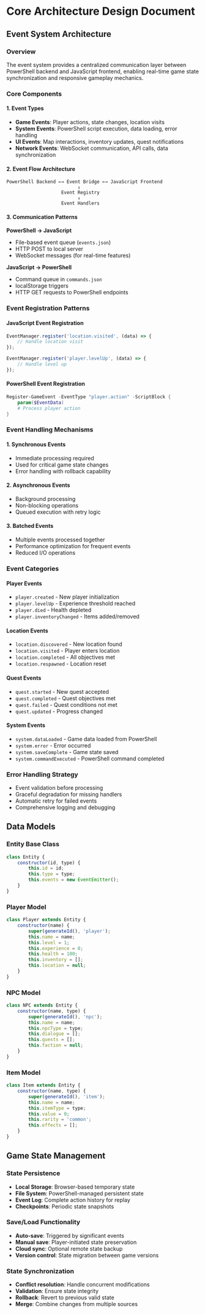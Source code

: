 # Core Architecture Design Document

## Event System Architecture

### Overview
The event system provides a centralized communication layer between PowerShell backend and JavaScript frontend, enabling real-time game state synchronization and responsive gameplay mechanics.

### Core Components

#### 1. Event Types
- **Game Events**: Player actions, state changes, location visits
- **System Events**: PowerShell script execution, data loading, error handling
- **UI Events**: Map interactions, inventory updates, quest notifications
- **Network Events**: WebSocket communication, API calls, data synchronization

#### 2. Event Flow Architecture
```
PowerShell Backend ←→ Event Bridge ←→ JavaScript Frontend
                          ↓
                    Event Registry
                          ↓
                    Event Handlers
```

#### 3. Communication Patterns

**PowerShell → JavaScript**
- File-based event queue (`events.json`)
- HTTP POST to local server
- WebSocket messages (for real-time features)

**JavaScript → PowerShell**
- Command queue in `commands.json`
- localStorage triggers
- HTTP GET requests to PowerShell endpoints

### Event Registration Patterns

#### JavaScript Event Registration
```javascript
EventManager.register('location.visited', (data) => {
    // Handle location visit
});

EventManager.register('player.levelUp', (data) => {
    // Handle level up
});
```

#### PowerShell Event Registration
```powershell
Register-GameEvent -EventType "player.action" -ScriptBlock {
    param($EventData)
    # Process player action
}
```

### Event Handling Mechanisms

#### 1. Synchronous Events
- Immediate processing required
- Used for critical game state changes
- Error handling with rollback capability

#### 2. Asynchronous Events
- Background processing
- Non-blocking operations
- Queued execution with retry logic

#### 3. Batched Events
- Multiple events processed together
- Performance optimization for frequent events
- Reduced I/O operations

### Event Categories

#### Player Events
- `player.created` - New player initialization
- `player.levelUp` - Experience threshold reached
- `player.died` - Health depleted
- `player.inventoryChanged` - Items added/removed

#### Location Events
- `location.discovered` - New location found
- `location.visited` - Player enters location
- `location.completed` - All objectives met
- `location.respawned` - Location reset

#### Quest Events
- `quest.started` - New quest accepted
- `quest.completed` - Quest objectives met
- `quest.failed` - Quest conditions not met
- `quest.updated` - Progress changed

#### System Events
- `system.dataLoaded` - Game data loaded from PowerShell
- `system.error` - Error occurred
- `system.saveComplete` - Game state saved
- `system.commandExecuted` - PowerShell command completed

### Error Handling Strategy
- Event validation before processing
- Graceful degradation for missing handlers
- Automatic retry for failed events
- Comprehensive logging and debugging

## Data Models

### Entity Base Class
```javascript
class Entity {
    constructor(id, type) {
        this.id = id;
        this.type = type;
        this.events = new EventEmitter();
    }
}
```

### Player Model
```javascript
class Player extends Entity {
    constructor(name) {
        super(generateId(), 'player');
        this.name = name;
        this.level = 1;
        this.experience = 0;
        this.health = 100;
        this.inventory = [];
        this.location = null;
    }
}
```

### NPC Model
```javascript
class NPC extends Entity {
    constructor(name, type) {
        super(generateId(), 'npc');
        this.name = name;
        this.npcType = type;
        this.dialogue = [];
        this.quests = [];
        this.faction = null;
    }
}
```

### Item Model
```javascript
class Item extends Entity {
    constructor(name, type) {
        super(generateId(), 'item');
        this.name = name;
        this.itemType = type;
        this.value = 0;
        this.rarity = 'common';
        this.effects = [];
    }
}
```

## Game State Management

### State Persistence
- **Local Storage**: Browser-based temporary state
- **File System**: PowerShell-managed persistent state
- **Event Log**: Complete action history for replay
- **Checkpoints**: Periodic state snapshots

### Save/Load Functionality
- **Auto-save**: Triggered by significant events
- **Manual save**: Player-initiated state preservation
- **Cloud sync**: Optional remote state backup
- **Version control**: State migration between game versions

### State Synchronization
- **Conflict resolution**: Handle concurrent modifications
- **Validation**: Ensure state integrity
- **Rollback**: Revert to previous valid state
- **Merge**: Combine changes from multiple sources